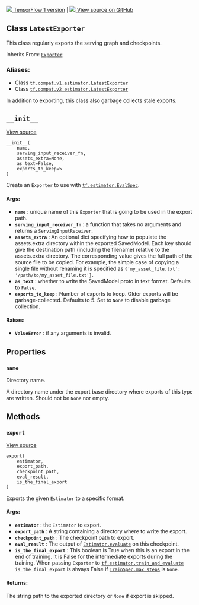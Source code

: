 [ ![](https://tensorflow.google.cn/images/tf_logo_32px.png) TensorFlow 1
version](/versions/r1.15/api_docs/python/tf/estimator/LatestExporter) |  [
![](https://tensorflow.google.cn/images/GitHub-Mark-32px.png) View source on
GitHub
](https://github.com/tensorflow/estimator/tree/master/tensorflow_estimator/python/estimator/exporter.py)  
  
  
## Class `LatestExporter`

This class regularly exports the serving graph and checkpoints.

Inherits From:
[`Exporter`](https://tensorflow.google.cn/api_docs/python/tf/estimator/Exporter)

### Aliases:

  * Class [`tf.compat.v1.estimator.LatestExporter`](/api_docs/python/tf/estimator/LatestExporter)
  * Class [`tf.compat.v2.estimator.LatestExporter`](/api_docs/python/tf/estimator/LatestExporter)

In addition to exporting, this class also garbage collects stale exports.

## `__init__`

[View
source](https://github.com/tensorflow/estimator/tree/master/tensorflow_estimator/python/estimator/exporter.py)

    
    
    __init__(
        name,
        serving_input_receiver_fn,
        assets_extra=None,
        as_text=False,
        exports_to_keep=5
    )
    

Create an `Exporter` to use with
[`tf.estimator.EvalSpec`](https://tensorflow.google.cn/api_docs/python/tf/estimator/EvalSpec).

#### Args:

  * **`name`** : unique name of this `Exporter` that is going to be used in the export path.
  * **`serving_input_receiver_fn`** : a function that takes no arguments and returns a `ServingInputReceiver`.
  * **`assets_extra`** : An optional dict specifying how to populate the assets.extra directory within the exported SavedModel. Each key should give the destination path (including the filename) relative to the assets.extra directory. The corresponding value gives the full path of the source file to be copied. For example, the simple case of copying a single file without renaming it is specified as `{'my_asset_file.txt': '/path/to/my_asset_file.txt'}`.
  * **`as_text`** : whether to write the SavedModel proto in text format. Defaults to `False`.
  * **`exports_to_keep`** : Number of exports to keep. Older exports will be garbage-collected. Defaults to 5. Set to `None` to disable garbage collection.

#### Raises:

  * **`ValueError`** : if any arguments is invalid.

## Properties

### `name`

Directory name.

A directory name under the export base directory where exports of this type
are written. Should not be `None` nor empty.

## Methods

### `export`

[View
source](https://github.com/tensorflow/estimator/tree/master/tensorflow_estimator/python/estimator/exporter.py)

    
    
    export(
        estimator,
        export_path,
        checkpoint_path,
        eval_result,
        is_the_final_export
    )
    

Exports the given `Estimator` to a specific format.

#### Args:

  * **`estimator`** : the `Estimator` to export.
  * **`export_path`** : A string containing a directory where to write the export.
  * **`checkpoint_path`** : The checkpoint path to export.
  * **`eval_result`** : The output of [`Estimator.evaluate`](https://tensorflow.google.cn/api_docs/python/tf/compat/v1/estimator/Estimator#evaluate) on this checkpoint.
  * **`is_the_final_export`** : This boolean is True when this is an export in the end of training. It is False for the intermediate exports during the training. When passing `Exporter` to [`tf.estimator.train_and_evaluate`](https://tensorflow.google.cn/api_docs/python/tf/estimator/train_and_evaluate) `is_the_final_export` is always False if [`TrainSpec.max_steps`](https://tensorflow.google.cn/api_docs/python/tf/estimator/TrainSpec#max_steps) is `None`.

#### Returns:

The string path to the exported directory or `None` if export is skipped.

